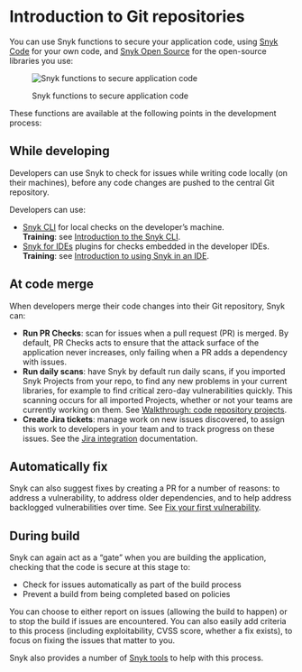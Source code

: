 # Introduction to Git repositories

You can use Snyk functions to secure your application code, using [Snyk Code](../../scan-application-code/snyk-code/) for your own code, and [Snyk Open Source](../../scan-application-code/snyk-open-source/) for the open-source libraries you use:

<figure><img src="https://lh5.googleusercontent.com/DfNV0u45H2pscEybpGNWSBLFPbIUe-Tp-75iTNUnNFJQvkpow1pWr07HgWkzaE31f1XdH9wQfijKStwEyDIvF93J6rD0E9aWbrVeBEUQuh111VpnHssNuS0FGCQ-ugaSp3OYUz_fMwRjbZNQVbjvdYp0CYaQQyyEq4NoXCFda3HLtTc5WBVkKJ_emw" alt="Snyk functions to secure application code"><figcaption><p>Snyk functions to secure application code</p></figcaption></figure>

These functions are available at the following points in the development process:

## While developing

Developers can use Snyk to check for issues while writing code locally (on their machines), before any code changes are pushed to the central Git repository.

Developers can use:

* [Snyk CLI](../../snyk-cli/) for local checks on the developer’s machine.\
  **Training**: see [Introduction to the Snyk CLI](https://training.snyk.io/courses/intro-cli)​.
* [Snyk for IDEs](../ide-tools/) plugins for checks embedded in the developer IDEs.\
  **Training**: see [Introduction to using Snyk in an IDE](https://training.snyk.io/courses/introduction-to-using-snyk-in-an-ide).

## At code merge

When developers merge their code changes into their Git repository, Snyk can:

* **Run PR Checks**: scan for issues when a pull request (PR) is merged. By default, PR Checks acts to ensure that the attack surface of the application never increases, only failing when a PR adds a dependency with issues.
* **Run daily scans**: have Snyk by default run daily scans, if you imported Snyk Projects from your repo, to find any new problems in your current libraries, for example to find critical zero-day vulnerabilities quickly. This scanning occurs for all imported Projects, whether or not your teams are currently working on them. See [Walkthrough: code repository projects](../../getting-started/walkthrough-code-repository-projects/).
* **Create Jira tickets**: manage work on new issues discovered, to assign this work to developers in your team and to track progress on these issues. See the [Jira integration](../notifications-ticketing-system-integrations/jira.md) documentation.

## Automatically fix

Snyk can also suggest fixes by creating a PR for a number of reasons: to address a vulnerability, to address older dependencies, and to help address backlogged vulnerabilities over time. See [Fix your first vulnerability](../../getting-started/walkthrough-code-repository-projects/fix-your-first-vulnerability.md).

## During build

Snyk can again act as a “gate” when you are building the application, checking that the code is secure at this stage to:

* Check for issues automatically as part of the build process
* Prevent a build from being completed based on policies

You can choose to either report on issues (allowing the build to happen) or to stop the build if issues are encountered. You can also easily add criteria to this process (including exploitability, CVSS score, whether a fix exists), to focus on fixing the issues that matter to you.

Snyk also provides a number of [Snyk tools](../../snyk-api-info/other-tools/) to help with this process.
